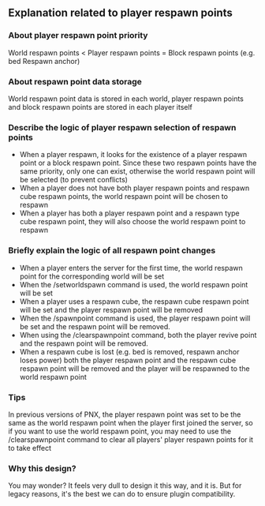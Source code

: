 ## Explanation related to player respawn points

### About player respawn point priority
World respawn points < Player respawn points = Block respawn points (e.g. bed Respawn anchor)

### About respawn point data storage
World respawn point data is stored in each world, player respawn points and block respawn points are stored in each player itself

### Describe the logic of player respawn selection of respawn points
- When a player respawn, it looks for the existence of a player respawn point or a block respawn point. Since these two respawn points have the same priority, only one can exist, otherwise the world respawn point will be selected (to prevent conflicts)
- When a player does not have both player respawn points and respawn cube respawn points, the world respawn point will be chosen to respawn
- When a player has both a player respawn point and a respawn type cube respawn point, they will also choose the world respawn point to respawn

### Briefly explain the logic of all respawn point changes
- When a player enters the server for the first time, the world respawn point for the corresponding world will be set
- When the /setworldspawn command is used, the world respawn point will be set
- When a player uses a respawn cube, the respawn cube respawn point will be set and the player respawn point will be removed
- When the /spawnpoint command is used, the player respawn point will be set and the respawn point will be removed.
- When using the /clearspawnpoint command, both the player revive point and the respawn point will be removed.
- When a respawn cube is lost (e.g. bed is removed, respawn anchor loses power) both the player respawn point and the respawn cube respawn point will be removed and the player will be respawned to the world respawn point

### Tips
In previous versions of PNX, the player respawn point was set to be the same as the world respawn point when the player first joined the server, so if you want to use the world respawn point, you may need to use the /clearspawnpoint command to clear all players' player respawn points for it to take effect

### Why this design?
You may wonder? It feels very dull to design it this way, and it is.
But for legacy reasons, it's the best we can do to ensure plugin compatibility.